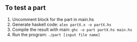 ## To test a part
1. Uncomment block for the part in main.hs
2. Generate haskell code: ```alex partX.x -o partX.hs```
3. Compile the result with main: ```ghc -o part partX.hs main.hs```
4. Run the program: ```./part [input file name]```